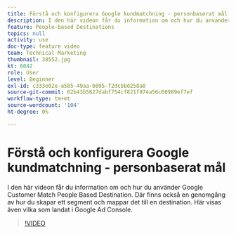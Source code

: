 ```yaml
---
title: Förstå och konfigurera Google kundmatchning - personbaserat mål
description: I den här videon får du information om och hur du använder Google Customer Match People Based Destination. Där finns också en genomgång av hur du skapar ett segment och mappar det till en destination. Här visas även vilka som landat i Google Ad Console.
feature: People-based Destinations
topics: null
activity: use
doc-type: feature video
team: Technical Marketing
thumbnail: 38552.jpg
kt: 6042
role: User
level: Beginner
exl-id: c333e02e-a585-49aa-b095-f2dcbbd258a8
source-git-commit: 62b43b5627dabf754cf821f974a56c60989ef7ef
workflow-type: tm+mt
source-wordcount: '104'
ht-degree: 0%

---
```


# Förstå och konfigurera Google kundmatchning - personbaserat mål

I den här videon får du information om och hur du använder Google Customer Match People Based Destination. Där finns också en genomgång av hur du skapar ett segment och mappar det till en destination. Här visas även vilka som landat i Google Ad Console.

>[!VIDEO](https://video.tv.adobe.com/v/38552/?quality=12&learn=on)
